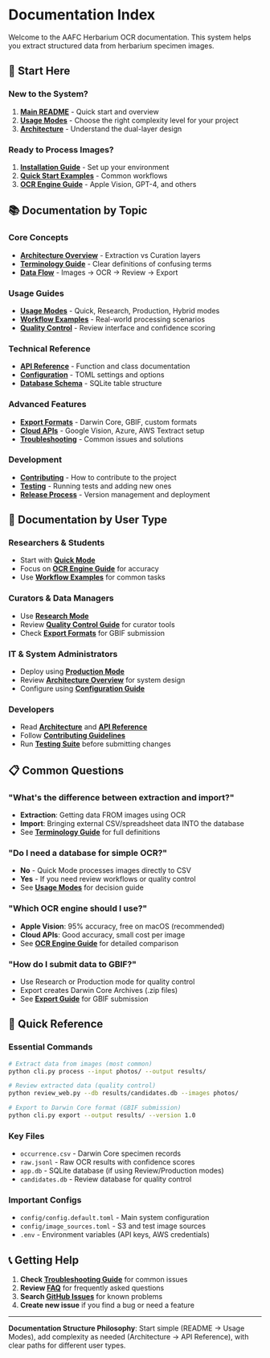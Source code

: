 # Documentation Index

Welcome to the AAFC Herbarium OCR documentation. This system helps you extract structured data from herbarium specimen images.

## 🚀 **Start Here**

### New to the System?
1. **[Main README](../README.md)** - Quick start and overview
2. **[Usage Modes](../USAGE_MODES.md)** - Choose the right complexity level for your project
3. **[Architecture](../ARCHITECTURE.md)** - Understand the dual-layer design

### Ready to Process Images?
1. **[Installation Guide](installation.md)** - Set up your environment
2. **[Quick Start Examples](quickstart_examples.md)** - Common workflows
3. **[OCR Engine Guide](ocr_engines.md)** - Apple Vision, GPT-4, and others

## 📚 **Documentation by Topic**

### **Core Concepts**
- **[Architecture Overview](../ARCHITECTURE.md)** - Extraction vs Curation layers
- **[Terminology Guide](../TERMINOLOGY_GUIDE.md)** - Clear definitions of confusing terms
- **[Data Flow](data_flow.md)** - Images → OCR → Review → Export

### **Usage Guides**
- **[Usage Modes](../USAGE_MODES.md)** - Quick, Research, Production, Hybrid modes
- **[Workflow Examples](workflow_examples.md)** - Real-world processing scenarios
- **[Quality Control](qc.md)** - Review interface and confidence scoring

### **Technical Reference**
- **[API Reference](api_reference.md)** - Function and class documentation
- **[Configuration](configuration.md)** - TOML settings and options
- **[Database Schema](database_schema.md)** - SQLite table structure

### **Advanced Features**
- **[Export Formats](export_and_reporting.md)** - Darwin Core, GBIF, custom formats
- **[Cloud APIs](cloud_apis.md)** - Google Vision, Azure, AWS Textract setup
- **[Troubleshooting](troubleshooting.md)** - Common issues and solutions

### **Development**
- **[Contributing](../CONTRIBUTING.md)** - How to contribute to the project
- **[Testing](testing.md)** - Running tests and adding new ones
- **[Release Process](releases.md)** - Version management and deployment

## 🎯 **Documentation by User Type**

### **Researchers & Students**
- Start with **[Quick Mode](../USAGE_MODES.md#quick-mode-simple-ocr-extraction)**
- Focus on **[OCR Engine Guide](ocr_engines.md)** for accuracy
- Use **[Workflow Examples](workflow_examples.md)** for common tasks

### **Curators & Data Managers**
- Use **[Research Mode](../USAGE_MODES.md#research-mode-quality-control-workflow)**
- Review **[Quality Control Guide](qc.md)** for curator tools
- Check **[Export Formats](export_and_reporting.md)** for GBIF submission

### **IT & System Administrators**
- Deploy using **[Production Mode](../USAGE_MODES.md#production-mode-enterprise-compliance)**
- Review **[Architecture Overview](../ARCHITECTURE.md)** for system design
- Configure using **[Configuration Guide](configuration.md)**

### **Developers**
- Read **[Architecture](../ARCHITECTURE.md)** and **[API Reference](api_reference.md)**
- Follow **[Contributing Guidelines](../CONTRIBUTING.md)**
- Run **[Testing Suite](testing.md)** before submitting changes

## 📋 **Common Questions**

### **"What's the difference between extraction and import?"**
- **Extraction**: Getting data FROM images using OCR
- **Import**: Bringing external CSV/spreadsheet data INTO the database
- See **[Terminology Guide](../TERMINOLOGY_GUIDE.md)** for full definitions

### **"Do I need a database for simple OCR?"**
- **No** - Quick Mode processes images directly to CSV
- **Yes** - If you need review workflows or quality control
- See **[Usage Modes](../USAGE_MODES.md)** for decision guide

### **"Which OCR engine should I use?"**
- **Apple Vision**: 95% accuracy, free on macOS (recommended)
- **Cloud APIs**: Good accuracy, small cost per image
- See **[OCR Engine Guide](ocr_engines.md)** for detailed comparison

### **"How do I submit data to GBIF?"**
- Use Research or Production mode for quality control
- Export creates Darwin Core Archives (.zip files)
- See **[Export Guide](export_and_reporting.md)** for GBIF submission

## 🔧 **Quick Reference**

### **Essential Commands**
```bash
# Extract data from images (most common)
python cli.py process --input photos/ --output results/

# Review extracted data (quality control)
python review_web.py --db results/candidates.db --images photos/

# Export to Darwin Core format (GBIF submission)
python cli.py export --output results/ --version 1.0
```

### **Key Files**
- `occurrence.csv` - Darwin Core specimen records
- `raw.jsonl` - Raw OCR results with confidence scores
- `app.db` - SQLite database (if using Review/Production modes)
- `candidates.db` - Review database for quality control

### **Important Configs**
- `config/config.default.toml` - Main system configuration
- `config/image_sources.toml` - S3 and test image sources
- `.env` - Environment variables (API keys, AWS credentials)

## 📞 **Getting Help**

1. **Check [Troubleshooting Guide](troubleshooting.md)** for common issues
2. **Review [FAQ](faq.md)** for frequently asked questions
3. **Search [GitHub Issues](https://github.com/devvyn/aafc-herbarium-dwc-extraction-2025/issues)** for known problems
4. **Create new issue** if you find a bug or need a feature

---

**Documentation Structure Philosophy**: Start simple (README → Usage Modes), add complexity as needed (Architecture → API Reference), with clear paths for different user types.